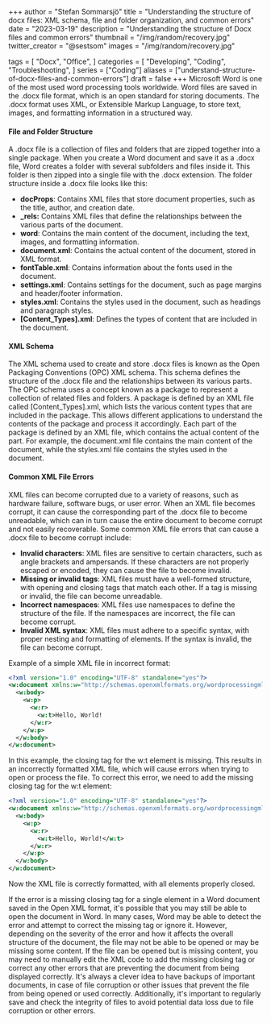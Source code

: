 +++
author = "Stefan Sommarsjö"
title = "Understanding the structure of docx files: XML schema, file and folder organization, and common errors"
date = "2023-03-19"
description = "Understanding the structure of Docx files and common errors"
thumbnail = "/img/random/recovery.jpg"
twitter_creator = "@sestsom"
images = "/img/random/recovery.jpg"

tags = [
    "Docx",
	"Office",
]
categories = [
    "Developing",
    "Coding",
	"Troubleshooting",
]
series = ["Coding"]
aliases = ["understand-structure-of-docx-files-and-common-errors"]
draft = false
+++
Microsoft Word is one of the most used word processing tools worldwide.
Word files are saved in the .docx file format, which is an open standard for storing documents.
The .docx format uses XML, or Extensible Markup Language, to store text, images, and formatting information in a structured way.
<!--more-->
#### File and Folder Structure
A .docx file is a collection of files and folders that are zipped together into a single package. When you create a Word document and save it as a .docx file, Word creates a folder with several subfolders and files inside it. This folder is then zipped into a single file with the .docx extension.
The folder structure inside a .docx file looks like this:
* **docProps**: Contains XML files that store document properties, such as the title, author, and creation date.
* **_rels:** Contains XML files that define the relationships between the various parts of the document.
* **word**: Contains the main content of the document, including the text, images, and formatting information.
* **document.xml**: Contains the actual content of the document, stored in XML format.
* **fontTable.xml**: Contains information about the fonts used in the document.
* **settings.xml**: Contains settings for the document, such as page margins and header/footer information.
* **styles.xml**: Contains the styles used in the document, such as headings and paragraph styles.
* **[Content_Types].xml**: Defines the types of content that are included in the document.

#### XML Schema
The XML schema used to create and store .docx files is known as the Open Packaging Conventions (OPC) XML schema. This schema defines the structure of the .docx file and the relationships between its various parts.
The OPC schema uses a concept known as a package to represent a collection of related files and folders. A package is defined by an XML file called [Content_Types].xml, which lists the various content types that are included in the package. This allows different applications to understand the contents of the package and process it accordingly.
Each part of the package is defined by an XML file, which contains the actual content of the part. For example, the document.xml file contains the main content of the document, while the styles.xml file contains the styles used in the document.

#### Common XML File Errors
XML files can become corrupted due to a variety of reasons, such as hardware failure, software bugs, or user error. When an XML file becomes corrupt, it can cause the corresponding part of the .docx file to become unreadable, which can in turn cause the entire document to become corrupt and not easily recoverable.
Some common XML file errors that can cause a .docx file to become corrupt include:

* **Invalid characters**: XML files are sensitive to certain characters, such as angle brackets and ampersands. If these characters are not properly escaped or encoded, they can cause the file to become invalid.
* **Missing or invalid tags**: XML files must have a well-formed structure, with opening and closing tags that match each other. If a tag is missing or invalid, the file can become unreadable.
* **Incorrect namespaces**: XML files use namespaces to define the structure of the file. If the namespaces are incorrect, the file can become corrupt.
* **Invalid XML syntax**: XML files must adhere to a specific syntax, with proper nesting and formatting of elements. If the syntax is invalid, the file can become corrupt.

Example of a simple XML file in incorrect format:
```xml
<?xml version="1.0" encoding="UTF-8" standalone="yes"?>
<w:document xmlns:w="http://schemas.openxmlformats.org/wordprocessingml/2006/main">
  <w:body>
    <w:p>
      <w:r>
        <w:t>Hello, World!
      </w:r>
    </w:p>
  </w:body>
</w:document>
```

In this example, the closing tag for the w:t element is missing. This results in an incorrectly formatted XML file, which will cause errors when trying to open or process the file.
To correct this error, we need to add the missing closing tag for the w:t element:
```xml
<?xml version="1.0" encoding="UTF-8" standalone="yes"?>
<w:document xmlns:w="http://schemas.openxmlformats.org/wordprocessingml/2006/main">
  <w:body>
    <w:p>
      <w:r>
        <w:t>Hello, World!</w:t>
      </w:r>
    </w:p>
  </w:body>
</w:document>
```
Now the XML file is correctly formatted, with all elements properly closed.

If the error is a missing closing tag for a single element in a Word document saved in the Open XML format, it's possible that you may still be able to open the document in Word.
In many cases, Word may be able to detect the error and attempt to correct the missing tag or ignore it. However, depending on the severity of the error and how it affects the overall structure of the document, the file may not be able to be opened or may be missing some content.
If the file can be opened but is missing content, you may need to manually edit the XML code to add the missing closing tag or correct any other errors that are preventing the document from being displayed correctly.
It's always a clever idea to have backups of important documents, in case of file corruption or other issues that prevent the file from being opened or used correctly. Additionally, it's important to regularly save and check the integrity of files to avoid potential data loss due to file corruption or other errors.
